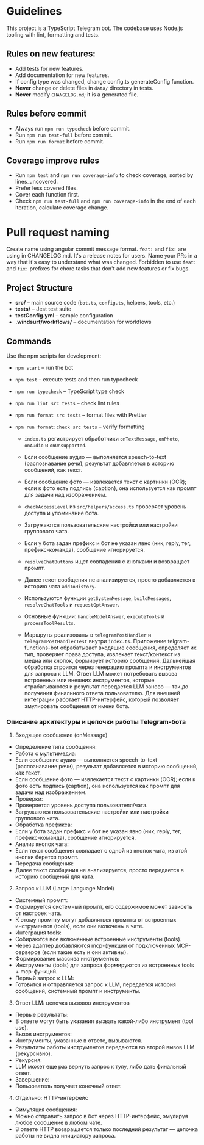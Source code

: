# Guidelines

This project is a TypeScript Telegram bot. The codebase uses Node.js tooling with lint, formatting and tests.

## Rules on new features:
- Add tests for new features.
- Add documentation for new features.
- If config type was changed, change config.ts generateConfig function.
- **Never** change or delete files in `data/` directory in tests.
- **Never** modify `CHANGELOG.md`; it is a generated file.

## Rules before commit
- Always run `npm run typecheck` before commit.
- Run `npm run test-full` before commit.
- Run `npm run format` before commit.

## Coverage improve rules
- Run `npm test` and `npm run coverage-info` to check coverage, sorted by lines_uncovered.
- Prefer less covered files.
- Cover each function first.
- Check `npm run test-full` and `npm run coverage-info` in the end of each iteration, calculate coverage change.

# Pull request naming
Create name using angular commit message format.
`feat:` and `fix:` are using in CHANGELOG.md. It's a release notes for users. Name your PRs in a way that it's easy to understand what was changed. Forbidden to use `feat:` and `fix:` prefixes for chore tasks that don't add new features or fix bugs.

## Project Structure

- **src/** – main source code (`bot.ts`, `config.ts`, helpers, tools, etc.)
- **tests/** – Jest test suite
- **testConfig.yml** – sample configuration
- **.windsurf/workflows/** – documentation for workflows

## Commands

Use the npm scripts for development:

- `npm start` – run the bot
- `npm test` – execute tests and then run typecheck
- `npm run typecheck` – TypeScript type check
- `npm run lint src tests` – check lint rules
- `npm run format src tests` – format files with Prettier
- `npm run format:check src tests` – verify formatting



  - `index.ts` регистрирует обработчики `onTextMessage`, `onPhoto`, `onAudio` и `onUnsupported`.
  - Если сообщение аудио — выполняется speech-to-text (распознавание речи), результат добавляется в историю сообщений, как текст.
  - Если сообщение фото — извлекается текст с картинки (OCR); если к фото есть подпись (caption), она используется как промпт для задачи над изображением.
  - `checkAccessLevel` из `src/helpers/access.ts` проверяет уровень доступа и упоминание бота.
  - Загружаются пользовательские настройки или настройки группового чата.
  - Если у бота задан префикс и бот не указан явно (ник, reply, тег, префикс-команда), сообщение игнорируется.
  - `resolveChatButtons` ищет совпадения с кнопками и возвращает промпт.
  - Далее текст сообщения не анализируется, просто добавляется в историю чата `addToHistory`.

  - Используются функции `getSystemMessage`, `buildMessages`, `resolveChatTools` и `requestGptAnswer`.

  - Основные функции: `handleModelAnswer`, `executeTools` и `processToolResults`.

  - Маршруты реализованы в `telegramPostHandler` и `telegramPostHandlerTest` внутри `index.ts`.
Приложение telgram-functions-bot обрабатывает входящие сообщения, определяет их тип, проверяет права доступа, извлекает текст/контекст из медиа или кнопок, формирует историю сообщений. Дальнейшая обработка строится через генерацию промпта и инструментов для запроса к LLM. Ответ LLM может потребовать вызова встроенных или внешних инструментов, которые отрабатываются и результат передается LLM заново — так до получения финального ответа пользователю. Для внешней интеграции работает HTTP-интерфейс, который позволяет эмулировать сообщения от имени бота.

### Описание архитектуры и цепочки работы Telegram-бота
1. Входящее сообщение (onMessage)
- Определение типа сообщения:
- Работа с мультимедиа:
- Если сообщение аудио — выполняется speech-to-text (распознавание речи), результат добавляется в историю сообщений, как текст.
- Если сообщение фото — извлекается текст с картинки (OCR); если к фото есть подпись (caption), она используется как промпт для задачи над изображением.
- Проверки:
- Проверяется уровень доступа пользователя/чата.
- Загружаются пользовательские настройки или настройки группового чата.
- Обработка префикса:
- Если у бота задан префикс и бот не указан явно (ник, reply, тег, префикс-команда), сообщение игнорируется.
- Анализ кнопок чата:
- Если текст сообщения совпадает с одной из кнопок чата, из этой кнопки берется промпт.
- Передача сообщения:
- Далее текст сообщения не анализируется, просто передается в историю сообщений для чата.

2. Запрос к LLM (Large Language Model)
- Системный промпт:
- Формируется системный промпт, его содержимое может зависеть от настроек чата.
- К этому промпту могут добавляться промпты от встроенных инструментов (tools), если они включены в чате.
- Интеграция tools:
- Собираются все включенные встроенные инструменты (tools).
- Через адаптер добавляются mcp-функции от подключенных MCP-серверов (если такие есть и они активны).
- Формирование массива инструментов:
- Инструменты (tools) для запроса формируются из встроенных tools + mcp-функций.
- Первый запрос к LLM:
- Готовится и отправляется запрос к LLM, передается история сообщений, системный промпт и инструменты.

3. Ответ LLM: цепочка вызовов инструментов
- Первые результаты:
- В ответе могут быть указания вызвать какой-либо инструмент (tool use).
- Вызов инструментов:
- Инструменты, указанные в ответе, вызываются.
- Результаты работы инструментов передаются во второй вызов LLM (рекурсивно).
- Рекурсия:
- LLM может еще раз вернуть запрос к тулу, либо дать финальный ответ.
- Завершение:
- Пользователь получает конечный ответ.

4. Отдельно: HTTP-интерфейс
- Симуляция сообщения:
- Можно отправить запрос в бот через HTTP-интерфейс, эмулируя любое сообщение в любом чате.
- В ответе HTTP возвращается только последний результат — цепочка работы не видна инициатору запроса.
